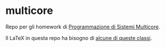 # multicore

Repo per gli homework di [Programmazione di Sistemi Multicore](http://twiki.di.uniroma1.it/twiki/view/PSMC/WebHome).

Il LaTeX in questa repo ha bisogno di [alcune di queste classi](https://github.com/asmeikal/latex-common).
